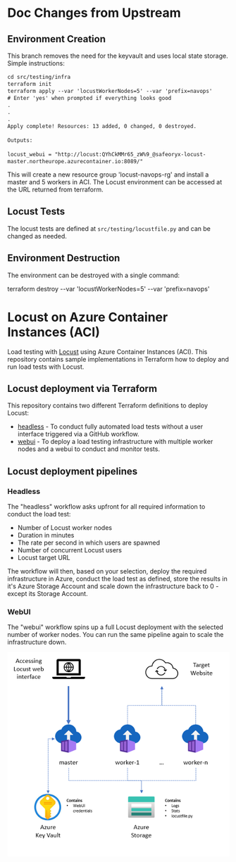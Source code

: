 # Doc Changes from Upstream

## Environment Creation

This branch removes the need for the keyvault and uses local state storage.  Simple instructions:

    cd src/testing/infra
    terraform init
    terraform apply --var 'locustWorkerNodes=5' --var 'prefix=navops'
    # Enter 'yes' when prompted if everything looks good
    .
    .
    .
    Apply complete! Resources: 13 added, 0 changed, 0 destroyed.
    
    Outputs:

    locust_webui = "http://locust:QYhCkMMr65_zW%9_@safeoryx-locust-master.northeurope.azurecontainer.io:8089/"

This will create a new resource group 'locust-navops-rg' and install a master and 5 workers in ACI.  The
Locust environment can be accessed at the URL returned from terraform.

## Locust Tests

The locust tests are defined at `src/testing/locustfile.py` and can be changed as needed.

## Environment Destruction

The environment can be destroyed with a single command:

   terraform destroy --var 'locustWorkerNodes=5' --var 'prefix=navops' 


# Locust on Azure Container Instances (ACI)

Load testing with [Locust](https://locust.io) using Azure Container Instances (ACI). This repository contains sample implementations in Terraform how to deploy and run load tests with Locust.

## Locust deployment via Terraform

This repository contains two different Terraform definitions to deploy Locust:

* [headless](./src/headless/infra) - To conduct fully automated load tests without a user interface triggered via a GitHub workflow.
* [webui](./src/testing/infra) - To deploy a load testing infrastructure with multiple worker nodes and a webui to conduct and monitor tests.

## Locust deployment pipelines

### Headless

The "headless" workflow asks upfront for all required information to conduct the load test:

* Number of Locust worker nodes
* Duration in minutes
* The rate per second in which users are spawned
* Number of concurrent Locust users
* Locust target URL

The workflow will then, based on your selection, deploy the required infrastructure in Azure, conduct the load test as defined, store the results in it's Azure Storage Account and scale down the infrastructure back to 0 - except its Storage Account.

### WebUI

The "webui" workflow spins up a full Locust deployment with the selected number of worker nodes. You can run the same pipeline again to scale the infrastructure down.

![locust webui architecture overview](img/locust-webui-architecture.png)

